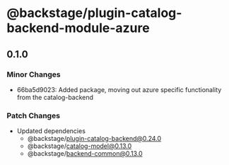 # @backstage/plugin-catalog-backend-module-azure

## 0.1.0

### Minor Changes

- 66ba5d9023: Added package, moving out azure specific functionality from the catalog-backend

### Patch Changes

- Updated dependencies
  - @backstage/plugin-catalog-backend@0.24.0
  - @backstage/catalog-model@0.13.0
  - @backstage/backend-common@0.13.0
